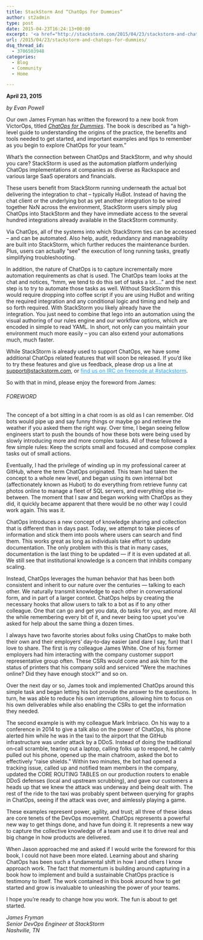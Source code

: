 ```yaml
---
title: StackStorm And “ChatOps For Dummies”
author: st2admin
type: post
date: 2015-04-23T16:24:13+00:00
excerpt: '<a href="http://stackstorm.com/2015/04/23/stackstorm-and-chatops-for-dummies/">READ MORE</a>'
url: /2015/04/23/stackstorm-and-chatops-for-dummies/
dsq_thread_id:
  - 3706503948
categories:
  - Blog
  - Community
  - Home

---
```

**April 23, 2015**

_by Evan Powell_

Our own James Fryman has written the foreword to a new book from VictorOps, titled _<a href="https://victorops.com/chatops-for-dummies/" target="_blank">ChatOps for Dummies</a>_. The book is described as “a high-level guide to understanding the origins of the practice, the benefits and tools needed to get started, and important examples and tips to remember as you begin to explore ChatOps for your team.”

What&#8217;s the connection between ChatOps and StackStorm, and why should you care? StackStorm is used as the automation platform underlying ChatOps implementations at companies as diverse as Rackspace and various large SaaS operators and financials.

These users benefit from StackStorm running underneath the actual bot delivering the integration to chat &#8211; typically HuBot. Instead of having the chat client or the underlying bot as yet another integration to be wired together NxN across the environment, StackStorm users simply plug ChatOps into StackStorm and they have immediate access to the several hundred integrations already available in the StackStorm community.

Via ChatOps, all of the systems into which StackStorm ties can be accessed &#8211; and can be automated. Also help, audit, redundancy and manageability are built into StackStorm, which further reduces the maintenance burden. Plus, users can actually &#8220;see&#8221; the execution of long running tasks, greatly simplifying troubleshooting.  
<!--more-->

In addition, the nature of ChatOps is to capture incrementally more automation requirements as chat is used. The ChatOps team looks at the chat and notices, &#8220;hmm, we tend to do this set of tasks a lot….&#8221; and the next step is to try to automate those tasks as well. Without StackStorm this would require dropping into coffee script if you are using HuBot and writing the required integration and any conditional logic and timing and help and so forth required. With StackStorm you likely already have the integration. You just need to combine that lego into an automation using the visual authoring of our rules engine and our workflow options, which are encoded in simple to read YAML. In short, not only can you maintain your environment much more easily &#8211; you can also extend your automations much, much faster.

While StackStorm is already used to support ChatOps, we have some additional ChatOps related features that will soon be released. If you&#8217;d like to try these features and give us feedback, please drop us a line at <support@stackstorm.com>, or <a style="color: #2ea3f2;" href="http://webchat.freenode.net/?channels=stackstorm" target="_blank">find us on IRC on freenode at #stackstorm</a>.

So with that in mind, please enjoy the foreword from James:

###### FOREWORD

The concept of a bot sitting in a chat room is as old as I can remember. Old bots would pipe up and say funny things or maybe go and retrieve the weather if you asked them the right way. Over time, I began seeing fellow engineers start to push the bounds of how these bots were being used by slowly introducing more and more complex tasks. All of these followed a few simple rules: Keep the scripts small and focused and compose complex tasks out of small actions.

Eventually, I had the privilege of winding up in my professional career at GitHub, where the term ChatOps originated. This team had taken the concept to a whole new level, and began using its own internal bot (affectionately known as Hubot) to do everything from retrieve funny cat photos online to manage a fleet of SQL servers, and everything else in‐between. The moment that I saw and began working with ChatOps as they did, it quickly became apparent that there would be no other way I could work again. This was it.

ChatOps introduces a new concept of knowledge sharing and collection that is different than in days past. Today, we attempt to take pieces of information and stick them into pools where users can search and find them. This works great as long as individuals take effort to update documentation. The only problem with this is that in many cases, documentation is the last thing to be updated — if it is even updated at all. We still see that institutional knowledge is a concern that inhibits company scaling.

Instead, ChatOps leverages the human behavior that has been both consistent and inherit to our nature over the centuries — talking to each other. We naturally transmit knowledge to each other in conversational form, and in part of a larger context. ChatOps helps by creating the necessary hooks that allow users to talk to a bot as if to any other colleague. One that can go and get you data, do tasks for you, and more. All the while remembering every bit of it, and never being too upset you’ve asked for help about the same thing a dozen times.

I always have two favorite stories about folks using ChatOps to make both their own and their employers’ day‐to‐day easier (and dare I say, fun) that I love to share. The first is my colleague James White. One of his former employers had him interacting with the company customer support representative group often. These CSRs would come and ask him for the status of printers that his company sold and serviced &#8220;Were the machines online? Did they have enough stock?&#8221; and so on.

Over the next day or so, James took and implemented ChatOps around this simple task and began letting his bot provide the answer to the questions. In turn, he was able to reduce his own interruptions, allowing him to focus on his own deliverables while also enabling the CSRs to get the information they needed.

The second example is with my colleague Mark Imbriaco. On his way to a conference in 2014 to give a talk also on the power of ChatOps, his phone alerted him while he was in the taxi to the airport that the GitHub infrastructure was under attack by a DDoS. Instead of doing the traditional on‐call scramble, tearing out a laptop, calling folks up to respond, he calmly pulled out his phone, opened up the main chatroom, asked the bot to effectively “raise shields.” Within two minutes, the bot had opened a tracking issue, called up and notified team members in the company, updated the CORE ROUTING TABLES on our production routers to enable DDoS defenses (local and upstream scrubbing), and gave our customers a heads up that we knew the attack was underway and being dealt with. The rest of the ride to the taxi was probably spent between querying for graphs in ChatOps, seeing if the attack was over, and aimlessly playing a game.

These examples represent power, agility, and trust; all three of these ideas are core tenets of the DevOps movement. ChatOps represents a powerful new way to get things done, and have fun doing it. It represents a new way to capture the collective knowledge of a team and use it to drive real and big change in how products are delivered.

When Jason approached me and asked if I would write the foreword for this book, I could not have been more elated. Learning about and sharing ChatOps has been such a fundamental shift in how I and others I know approach work. The fact that momentum is building around capturing in a book how to implement and build a sustainable ChatOps practice is testimony to itself. The work contained in this book around how to get started and grow is invaluable to unleashing the power of your teams.

I hope you’re ready to change how you work. The fun is about to get started.

_James Fryman_  
_Senior DevOps Engineer at StackStorm_  
_Nashville, TN_  
&nbsp;